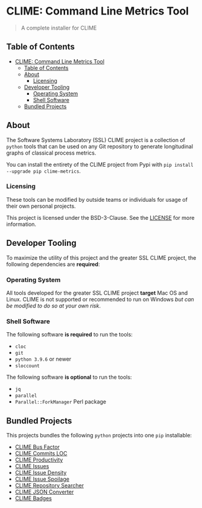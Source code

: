 # CLIME: Command Line Metrics Tool

> A complete installer for CLIME

<!-- Add in badges from Zenodo -->
<!-- Add in badges from GH Actions -->
<!-- Add in badges from Pypi -->

## Table of Contents

- [CLIME: Command Line Metrics Tool](#clime-command-line-metrics-tool)
  - [Table of Contents](#table-of-contents)
  - [About](#about)
    - [Licensing](#licensing)
  - [Developer Tooling](#developer-tooling)
    - [Operating System](#operating-system)
    - [Shell Software](#shell-software)
  - [Bundled Projects](#bundled-projects)

## About

The Software Systems Laboratory (SSL) CLIME project is a collection of `python` tools that can be used on any Git repository to generate longitudinal graphs of classical process metrics.

You can install the entirety of the CLIME project from Pypi with `pip install --upgrade pip clime-metrics`.

### Licensing

These tools can be modified by outside teams or individuals for usage of their own personal projects.

This project is licensed under the BSD-3-Clause. See the [LICENSE](LICENSE) for more information.

## Developer Tooling

To maximize the utility of this project and the greater SSL CLIME project, the following dependencies are **required**:

### Operating System

All tools developed for the greater SSL CLIME project **target** Mac OS and Linux. CLIME is not supported or recommended to run on Windows *but can be modified to do so at your own risk*.

### Shell Software

The following software **is required** to run the tools:

- `cloc`
- `git`
- `python 3.9.6` or newer
- `sloccount`

The following software **is optional** to run the tools:

- `jq`
- `parallel`
- `Parallel::ForkManager` Perl package

## Bundled Projects

This projects bundles the following `python` projects into one `pip` installable:

- [CLIME Bus Factor](https://github.com/SoftwareSystemsLaboratory/clime-git-bus-factor)
- [CLIME Commits LOC](https://github.com/SoftwareSystemsLaboratory/clime-git-commits-loc)
- [CLIME Productivity](https://github.com/SoftwareSystemsLaboratory/clime-git-productivity)
- [CLIME Issues](https://github.com/SoftwareSystemsLaboratory/clime-github-issues)
- [CLIME Issue Density](https://github.com/SoftwareSystemsLaboratory/clime-github-issue-density)
- [CLIME Issue Spoilage](https://github.com/SoftwareSystemsLaboratory/clime-github-issue-spoilage)
- [CLIME Repository Searcher](https://github.com/SoftwareSystemsLaboratory/clime-github-repository-searcher)
- [CLIME JSON Converter](https://github.com/SoftwareSystemsLaboratory/clime-json-converter)
- [CLIME Badges](https://github.com/SoftwareSystemsLaboratory/clime-badges)
